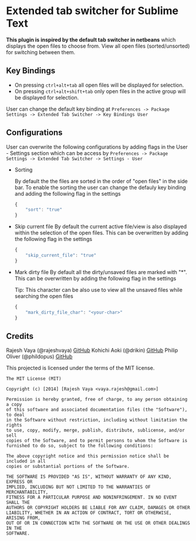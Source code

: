 Extended tab switcher for Sublime Text
==================================================

**This plugin is inspired by the default tab switcher in netbeans**	 which displays the open files to choose from. View all open files (sorted/unsorted) for switching between them.


## Key Bindings

* On pressing `ctrl+alt+tab` all open files will be displayed for selection.
* On pressing `ctrl+alt+shift+tab` only open files in the active group will be displayed for selection.


User can change the default key binding at `Preferences -> Package Settings -> Extended Tab Switcher -> Key Bindings User`



## Configurations
User can overwrite the following configurations by adding flags in the User - Settings section which can be access by `Preferences -> Package Settings -> Extended Tab Switcher -> Settings - User`

* Sorting

	By default the the files are sorted in the order of "open files" in the side bar. To enable the sorting the user can change the defauly key binding and adding the following flag in the settings

	```javascript
	{
		"sort": "true"
	}
	```

* Skip current file
	By default the current active file/view is also displayed within the selection of the open files. This can be overwritten by adding the following flag in the settings

	```javascript
	{
		"skip_current_file": "true"
	}
	```


* Mark dirty file
	By default all the dirty/unsaved files are marked with "*". This can be overwritten by adding the following flag in the settings


	Tip: This character can be also use to view all the unsaved files while searching the open files


	```javascript
	{
		"mark_dirty_file_char": "<your-char>" 
	}

	```



## Credits

Rajesh Vaya (@rajeshvaya) [GitHub](https://github.com/rajeshvaya)
Kohichi Aoki (@drikin) [GitHub](https://github.com/drikin)
Philip Oliver (@phildopus) [GitHub](https://github.com/phildopus)



This projected is licensed under the terms of the MIT license.

```
The MIT License (MIT)

Copyright (c) [2014] [Rajesh Vaya <vaya.rajesh@gmail.com>]

Permission is hereby granted, free of charge, to any person obtaining a copy
of this software and associated documentation files (the "Software"), to deal
in the Software without restriction, including without limitation the rights
to use, copy, modify, merge, publish, distribute, sublicense, and/or sell
copies of the Software, and to permit persons to whom the Software is
furnished to do so, subject to the following conditions:

The above copyright notice and this permission notice shall be included in all
copies or substantial portions of the Software.

THE SOFTWARE IS PROVIDED "AS IS", WITHOUT WARRANTY OF ANY KIND, EXPRESS OR
IMPLIED, INCLUDING BUT NOT LIMITED TO THE WARRANTIES OF MERCHANTABILITY,
FITNESS FOR A PARTICULAR PURPOSE AND NONINFRINGEMENT. IN NO EVENT SHALL THE
AUTHORS OR COPYRIGHT HOLDERS BE LIABLE FOR ANY CLAIM, DAMAGES OR OTHER
LIABILITY, WHETHER IN AN ACTION OF CONTRACT, TORT OR OTHERWISE, ARISING FROM,
OUT OF OR IN CONNECTION WITH THE SOFTWARE OR THE USE OR OTHER DEALINGS IN THE
SOFTWARE.
```
